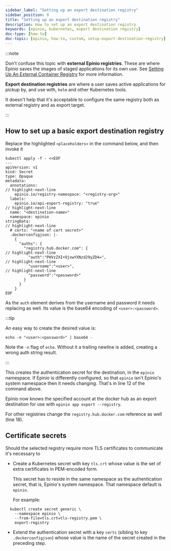 ```yaml
---
sidebar_label: "Setting up an export destination registry"
sidebar_position: 8
title: "Setting up an export destination registry"
description: How to set up an export destination registry
keywords: [epinio, kubernetes, export destination registry]
doc-type: [how-to]
doc-topic: [epinio, how-to, custom, setup-export-destination-registry]
---
```


:::note

Don't confuse this topic with **external Epinio registries**.
These are where Epinio saves the images of staged applications for its own use.
See [Setting Up An External Container Registry](setup_external_registry.md) for more information.

**Export destination registries** are where a user saves active applications for pickup by, and use with, `helm` and other Kubernetes tools.

It doesn't help that it's acceptable to configure the same registry both as external registry and as export target.

:::

## How to set up a basic export destination registry

Replace the highlighted `<placeholders>` in the command below, and then invoke it

```console showLineNumbers
kubectl apply -f - <<EOF
---
apiVersion: v1
kind: Secret
type: Opaque
metadata:
  annotations:
// highlight-next-line
    epinio.io/registry-namespace: "<registry-org>"
  labels:
    epinio.io/api-export-registry: "true"
// highlight-next-line
  name: "<destination-name>"
  namespace: epinio
stringData:
// highlight-next-line
  # certs: "<name of cert secret>"
  .dockerconfigjson: |-
    {
      "auths": {
        "registry.hub.docker.com": {
// highlight-next-line
          "auth":"PHVzZXI+OjxwYXNzd29yZD4=",
// highlight-next-line
          "username":"<user>",
// highlight-next-line
          "password":"<password>"
        }
      }
    }
EOF
```

As the `auth` element derives from the username and password it needs replacing as well.
Its value is the base64 encoding of `<user>:<password>`.

:::tip

An easy way to create the desired value is:

```console
echo -n "<user>:<password>" | base64 -
```

Note the `-n` flag of `echo`.
Without it a trailing newline is added, creating a wrong auth string result.

:::

This creates the authentication secret for the destination, in the `epinio` namespace.
If Epinio is differently configured, so that `epinio` isn't Epinio's system namespace then it needs changing.
That's in line 12 of the command above.

Epinio now knows the specified account at the docker hub as an export destination for use with `epinio app export --registry`.

For other registries change the `registry.hub.docker.com` reference as well (line 18).

## Certificate secrets

Should the selected registry require more TLS certificates to communicate it's necessary to

- Create a Kubernetes secret with key `tls.crt` whose value is the set of extra certificates in PEM-encoded form.

  This secret has to reside in the same namespace as the authentication secret, that is, Epinio's system namespace.
  That namespace default is `epinio`.

  For example:

```console
  kubectl create secret generic \
    --namespace epinio \
    --from-file=tls.crt=tls-registry.pem \
    export-registry
  ```

- Extend the authentication secret with a key `certs` (sibling to key `.dockerconfigjson`) whose value is the name of the secret created in the preceding step.
